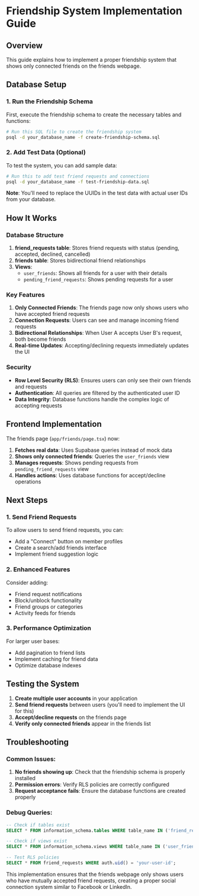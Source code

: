 # Friendship System Implementation Guide

## Overview
This guide explains how to implement a proper friendship system that shows only connected friends on the friends webpage.

## Database Setup

### 1. Run the Friendship Schema
First, execute the friendship schema to create the necessary tables and functions:

```bash
# Run this SQL file to create the friendship system
psql -d your_database_name -f create-friendship-schema.sql
```

### 2. Add Test Data (Optional)
To test the system, you can add sample data:

```bash
# Run this to add test friend requests and connections
psql -d your_database_name -f test-friendship-data.sql
```

**Note**: You'll need to replace the UUIDs in the test data with actual user IDs from your database.

## How It Works

### Database Structure

1. **friend_requests table**: Stores friend requests with status (pending, accepted, declined, cancelled)
2. **friends table**: Stores bidirectional friend relationships
3. **Views**: 
   - `user_friends`: Shows all friends for a user with their details
   - `pending_friend_requests`: Shows pending requests for a user

### Key Features

1. **Only Connected Friends**: The friends page now only shows users who have accepted friend requests
2. **Connection Requests**: Users can see and manage incoming friend requests
3. **Bidirectional Relationships**: When User A accepts User B's request, both become friends
4. **Real-time Updates**: Accepting/declining requests immediately updates the UI

### Security

- **Row Level Security (RLS)**: Ensures users can only see their own friends and requests
- **Authentication**: All queries are filtered by the authenticated user ID
- **Data Integrity**: Database functions handle the complex logic of accepting requests

## Frontend Implementation

The friends page (`app/friends/page.tsx`) now:

1. **Fetches real data**: Uses Supabase queries instead of mock data
2. **Shows only connected friends**: Queries the `user_friends` view
3. **Manages requests**: Shows pending requests from `pending_friend_requests` view
4. **Handles actions**: Uses database functions for accept/decline operations

## Next Steps

### 1. Send Friend Requests
To allow users to send friend requests, you can:

- Add a "Connect" button on member profiles
- Create a search/add friends interface
- Implement friend suggestion logic

### 2. Enhanced Features
Consider adding:

- Friend request notifications
- Block/unblock functionality
- Friend groups or categories
- Activity feeds for friends

### 3. Performance Optimization
For larger user bases:

- Add pagination to friend lists
- Implement caching for friend data
- Optimize database indexes

## Testing the System

1. **Create multiple user accounts** in your application
2. **Send friend requests** between users (you'll need to implement the UI for this)
3. **Accept/decline requests** on the friends page
4. **Verify only connected friends** appear in the friends list

## Troubleshooting

### Common Issues:

1. **No friends showing up**: Check that the friendship schema is properly installed
2. **Permission errors**: Verify RLS policies are correctly configured
3. **Request acceptance fails**: Ensure the database functions are created properly

### Debug Queries:

```sql
-- Check if tables exist
SELECT * FROM information_schema.tables WHERE table_name IN ('friend_requests', 'friends');

-- Check if views exist
SELECT * FROM information_schema.views WHERE table_name IN ('user_friends', 'pending_friend_requests');

-- Test RLS policies
SELECT * FROM friend_requests WHERE auth.uid() = 'your-user-id';
```

This implementation ensures that the friends webpage only shows users who have mutually accepted friend requests, creating a proper social connection system similar to Facebook or LinkedIn.
